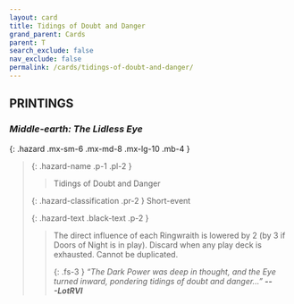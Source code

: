 ```yaml
---
layout: card
title: Tidings of Doubt and Danger
grand_parent: Cards
parent: T
search_exclude: false
nav_exclude: false
permalink: /cards/tidings-of-doubt-and-danger/
---
```


## PRINTINGS


### _Middle-earth: The Lidless Eye_

{: .hazard .mx-sm-6 .mx-md-8 .mx-lg-10 .mb-4 }
> {: .hazard-name .p-1 .pl-2 }
> > <div class="hazard-mp"></div>
> > <div class="card-name">Tidings of Doubt and Danger</div>
>
> {: .hazard-classification .pr-2 }
> Short-event
>
> {: .hazard-text .black-text .p-2 }
> > The direct influence of each Ringwraith is lowered by 2 (by 3 if Doors of Night is in play). Discard when any play deck is exhausted. Cannot be duplicated. 
> > 
> > {: .fs-3 } 
> > _“The Dark Power was deep in thought, and the Eye turned inward, pondering tidings of doubt and danger...”_ ***---&#65279;LotRVI*** 
>
